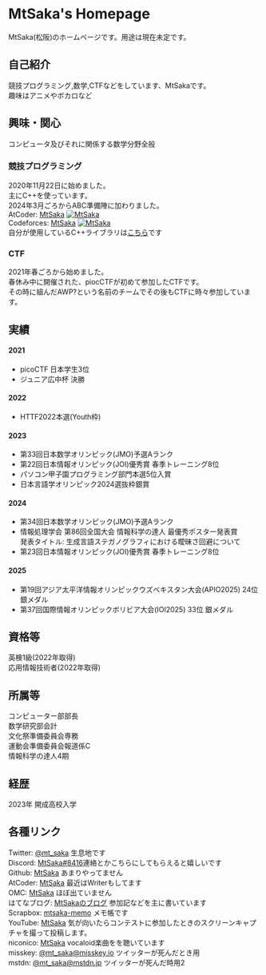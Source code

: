 # MtSaka's Homepage
MtSaka(松阪)のホームページです。用途は現在未定です。
## 自己紹介

競技プログラミング,数学,CTFなどをしています、MtSakaです。<br>
趣味はアニメやボカロなど<br>

## 興味・関心
コンピュータ及びそれに関係する数学分野全般<br>

### 競技プログラミング

2020年11月22日に始めました。<br>
主にC++を使っています。<br>
2024年3月ごろからABC準備陣に加わりました。<br>
AtCoder: [MtSaka](https://atcoder.jp/users/MtSaka) [![MtSaka](https://img.shields.io/endpoint?url=https%3A%2F%2Fatcoder-badges.now.sh%2Fapi%2Fatcoder%2Fjson%2FMtSaka)](https://atcoder.jp/users/MtSaka)<br>
Codeforces: [MtSaka](https://codeforces.com/profile/MtSaka) [![MtSaka](https://img.shields.io/endpoint?url=https%3A%2F%2Fatcoder-badges.now.sh%2Fapi%2Fcodeforces%2Fjson%2FMtSaka)](https://codeforces.com/profile/MtSaka)<br>
自分が使用しているC++ライブラリは[こちら](https://mtsaka.github.io/library/)です<br>


### CTF

2021年春ごろから始めました。<br>
春休み中に開催された、piocCTFが初めて参加したCTFです。<br>
その時に組んだAWP?という名前のチームでその後もCTFに時々参加しています。<br>

## 実績

#### 2021
- picoCTF 日本学生3位<br>
- ジュニア広中杯 決勝<br>
  
#### 2022
- HTTF2022本選(Youth枠)<br>

#### 2023
- 第33回日本数学オリンピック(JMO)予選Aランク<br>
- 第22回日本情報オリンピック(JOI)優秀賞 春季トレーニング8位<br>
- パソコン甲子園プログラミング部門本選5位入賞<br>
- 日本言語学オリンピック2024選抜枠銀賞<br>

#### 2024
- 第34回日本数学オリンピック(JMO)予選Aランク<br>
- 情報処理学会 第86回全国大会 情報科学の達人 最優秀ポスター発表賞<br>
  発表タイトル: 生成言語ステガノグラフィにおける曖昧さ回避について<br>
- 第23回日本情報オリンピック(JOI)優秀賞 春季トレーニング8位<br>

#### 2025
- 第19回アジア太平洋情報オリンピックウズベキスタン大会(APIO2025) 24位 銀メダル<br>
- 第37回国際情報オリンピックボリビア大会(IOI2025) 33位 銀メダル<br>



## 資格等
英検1級(2022年取得)<br>
応用情報技術者(2022年取得)<br>

## 所属等
コンピューター部部長<br>
数学研究部会計<br>
文化祭準備委員会専務<br>
運動会準備委員会報道係C<br>
情報科学の達人4期<br>

## 経歴
2023年 開成高校入学<br>

## 各種リンク

Twitter: [@mt_saka](https://twitter.com/mt_saka) 生息地です<br>
Discord: [MtSaka#8416](https://discordapp.com/users/785139839551930368)連絡とかこちらにしてもらえると嬉しいです<br>
Github: [MtSaka](https://github.com/MtSaka) あまりやってません<br>
AtCoder: [MtSaka](https://atcoder.jp/users/MtSaka) 最近はWriterもしてます<br>
OMC: [MtSaka](https://onlinemathcontest.com/users/MtSaka) ほぼ出ていません<br>
はてなブログ: [MtSakaのブログ](https://mt-saka.hatenablog.com/) 参加記などを主に書いています<br>
Scrapbox: [mtsaka-memo](https://scrapbox.io/mtsaka-memo/) メモ帳です<br>
YouTube: [MtSaka](https://www.youtube.com/@mt_saka) 気が向いたらコンテストに参加したときのスクリーンキャプチャを撮って投稿します。<br>
niconico: [MtSaka](https://www.nicovideo.jp/user/122111923) vocaloid楽曲をを聴いています<br>
misskey: [@mt_saka@misskey.io](https://misskey.io/@mt_saka) ツイッターが死んだとき用<br>
mstdn: [@mt_saka@mstdn.jp](https://mstdn.jp/web/@mt_saka) ツイッターが死んだ時用2<br>